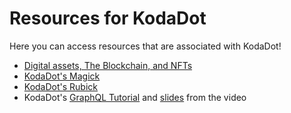 # Resources for KodaDot

Here you can access resources that are associated with KodaDot!

- [Digital assets, The Blockchain, and NFTs](technology.md)
- [KodaDot's Magick](https://github.com/kodadot/magick)
- [KodaDot's Rubick](https://github.com/kodadot/rubick)
- KodaDot's [GraphQL Tutorial](https://www.youtube.com/watch?v=7eQu_KS1TJk&t=1s) and [slides](https://github.com/vikiival/slides) from the video